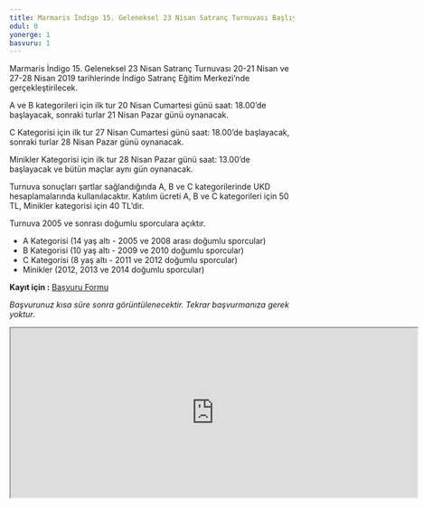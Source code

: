 ```yaml
---
title: Marmaris İndigo 15. Geleneksel 23 Nisan Satranç Turnuvası Başlıyor!
odul: 0
yonerge: 1
basvuru: 1
---
```


Marmaris İndigo 15. Geleneksel 23 Nisan Satranç Turnuvası 20-21 Nisan ve 27-28 Nisan 2019 tarihlerinde İndigo Satranç Eğitim Merkezi’nde gerçekleştirilecek.

A ve B kategorileri için ilk tur 20 Nisan Cumartesi günü saat: 18.00’de başlayacak, sonraki turlar 21 Nisan Pazar günü oynanacak.

C Kategorisi için ilk tur 27 Nisan Cumartesi günü saat: 18.00’de başlayacak, sonraki turlar 28 Nisan Pazar günü oynanacak.

Minikler Kategorisi için ilk tur 28 Nisan Pazar günü saat: 13.00’de başlayacak ve bütün maçlar aynı gün oynanacak.

Turnuva sonuçları şartlar sağlandığında A, B ve C kategorilerinde UKD hesaplamalarında kullanılacaktır. Katılım ücreti A, B ve C kategorileri için 50 TL, Minikler kategorisi için 40 TL’dir.

Turnuva 2005 ve sonrası doğumlu sporculara açıktır.

* A Kategorisi (14 yaş altı - 2005 ve 2008 arası doğumlu sporcular)
* B Kategorisi (10 yaş altı - 2009 ve 2010 doğumlu sporcular)
* C Kategorisi (8 yaş altı - 2011 ve 2012 doğumlu sporcular)
* Minikler (2012, 2013 ve 2014 doğumlu sporcular)

**Kayıt için :** <a href="https://forms.gle/mcBqhWBdsjNzPhLf6" target="_blank">Başvuru Formu</a>

_Başvurunuz kısa süre sonra görüntülenecektir. Tekrar başvurmanıza gerek yoktur._
<iframe src="https://docs.google.com/spreadsheets/d/e/2PACX-1vR3OnYYwly6ub4r9LbBaNZCJce7gUe1LDKOZaIh84xKKLyh2tv2Pv7ChKumHUbfa53ojQzSuqHqdaXB/pubhtml?widget=true&amp;headers=false" width="720" height="300">

